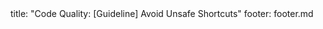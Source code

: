 <frontmatter>
title: "Code Quality: [Guideline] Avoid Unsafe Shortcuts"
footer: footer.md
</frontmatter>

<include src="navbar.md" boilerplate />

<include src="container-inPage-asFlat.md" boilerplate />